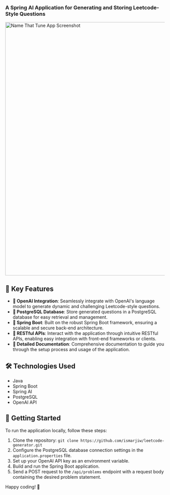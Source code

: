### A Spring AI Application for Generating and Storing Leetcode-Style Questions

<img src="https://i.imgur.com/OsuzkQx.png" alt="Name That Tune App Screenshot" width="800">

## 🌟 Key Features

- **💬 OpenAI Integration**: Seamlessly integrate with OpenAI's language model to generate dynamic and challenging Leetcode-style questions.
- **📂 PostgreSQL Database**: Store generated questions in a PostgreSQL database for easy retrieval and management.
- **🚀 Spring Boot**: Built on the robust Spring Boot framework, ensuring a scalable and secure back-end architecture.
- **📡 RESTful APIs**: Interact with the application through intuitive RESTful APIs, enabling easy integration with front-end frameworks or clients.
- **📝 Detailed Documentation**: Comprehensive documentation to guide you through the setup process and usage of the application.

## 🛠️ Technologies Used

- Java
- Spring Boot
- Spring AI
- PostgreSQL
- OpenAI API

## 🚀 Getting Started

To run the application locally, follow these steps:

1. Clone the repository: `git clone https://github.com/ismarjiw/leetcode-generator.git`
2. Configure the PostgreSQL database connection settings in the `application.properties` file.
3. Set up your OpenAI API key as an environment variable.
4. Build and run the Spring Boot application.
5. Send a POST request to the `/api/problems` endpoint with a request body containing the desired problem statement.

Happy coding! 🎉